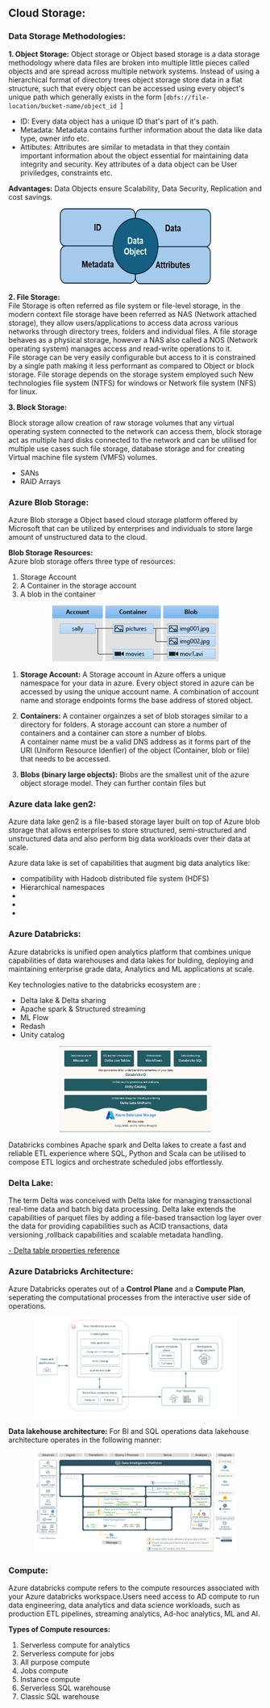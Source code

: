 ## Cloud Storage:

### Data Storage Methodologies:

**1.    Object Storage:** Object storage or Object based storage is a data storage methodology where data files are broken into multiple little pieces called objects and are spread across multiple network systems. Instead of using a hierarchical format of directory trees object storage store data in a flat structure, such that every object can be accessed using every object's unique path which generally exists in the form [```dbfs://file-location/bucket-name/object_id ```]

-   ID: Every data object has a unique ID that's part of  it's path.
-   Metadata: Metadata contains further information about the data like data type, owner info etc.
-   Attibutes: Attributes are similar to metadata in that they contain important information about the object essential for maintaining data integrity and security. Key attributes of a data object can be User priviledges, constraints etc.

**Advantages:** Data Objects ensure Scalability, Data Security, Replication and cost savings.
<p align="center">        
<img src = "image.png" alt = "Object in Object Storage models" width= "300px" height= "150px">
</p>

**2.    File Storage:**  
File Storage is often referred as file system or file-level storage, in the modern context file storage have been referred as NAS (Network attached storage), they allow users/applications to access data across various networks through directory trees, folders and individual files. A file storage behaves as a physical storage, however a NAS also called a NOS (Network operating system) manages access and read-write operations to it.  
File storage can be very easily configurable but access to it is constrained by a single path making it less performant as compared to Object or block storage. File storage depends on the storage system employed such New technologies file system (NTFS) for windows or Network file system (NFS) for linux.

**3.    Block Storage:** 

Block storage allow creation of raw storage volumes that any virtual operating system connected to the network can access them, block storage act as multiple hard disks connected to the network and can be utilised for multiple use cases such file storage, database storage and for creating Virtual machine file system (VMFS) volumes.

-   SANs
-   RAID Arrays

### Azure Blob Storage:

Azure Blob storage a Object based cloud storage platform offered by Microsoft that can be utilized by enterprises and individuals to store large amount of unstructured data to the cloud. 

**Blob Storage Resources:**  
Azure blob storage offers three type of resources:
1.  Storage Account
2.  A Container in the storage account
3.  A blob in the container

<p align="center">
<img alt = "Azure Blob storage" src="image-1.png">
</p>

1.  **Storage Account:** A Storage account in Azure offers a unique namespace for your data in azure. Every object stored in azure can be accessed by using the unique account name. A combination of account name and storage endpoints forms the base address of stored object.

2.  **Containers:** A container orgainzes a set of blob storages similar to a directory for folders. A storage account can store a number of containers and a container can store a number of blobs.  
A container name must be a valid DNS address as it forms part of the URI (Uniform Resource Idenfier) of the object (Container, blob or file) that needs to be accessed.

3.  **Blobs (binary large objects):** Blobs are the smallest unit of the azure object storage model. They can further contain files but 

### Azure data lake gen2:

Azure data lake gen2 is a file-based storage layer built on top of Azure blob storage that allows enterprises to store structured, semi-structured and unstructured data and also perform big data workloads over their data at scale.

Azure data lake is set of capabilities that augment big data analytics like:
-   compatibility with Hadoob distributed file system (HDFS)   
-   Hierarchical namespaces
-   
-   
-   


### Azure Databricks:

Azure databricks is unified open analytics platform that combines unique capabilities of data warehouses and data lakes for bulding, deploying and maintaining enterprise grade data, Analytics and ML applications at scale.  

Key technologies native to the databricks ecosystem are :

-   Delta lake & Delta sharing
-   Apache spark & Structured streaming
-   ML Flow
-   Redash
-   Unity catalog

<p align="center">
<img alt="Data Bricks architecture" src="{06534CEE-2DBF-4288-8B46-8703F7AE3588}.png" height=170px width=300px>
</p>

Databricks combines Apache spark and Delta lakes to create a fast and reliable ETL experience where SQL, Python and Scala can be utilised to compose ETL logics and orchestrate scheduled jobs effortlessly.

### Delta Lake:

The term Delta was conceived with Delta lake for managing transactional real-time data and batch big data processing. Delta lake extends the capabilities of parquet files by adding a file-based transaction log layer over the data for providing capabilities such as ACID transactions, data versioning ,rollback capabilities and scalable metadata handling.

<a title = "Delta Table reference" href = "https://docs.delta.io/latest/table-properties.html#">-   Delta table properties reference</a>

### Azure Databricks Architecture:

Azure Databricks operates out of a **Control Plane** and a **Compute Plan**, seperating the computational processes from the interactive user side of operations.

<p align="center">
<img alt = "Databricks HL architecture" src = "image-2.png" height="200px" width = "400px">
</p>

**Data lakehouse architecture:**
For BI and SQL operations data lakehouse architecture operates in the following manner:
<p align="center">
<img alt="Data lakehouse architecture for BI & SQL analytics" src="image-3.png" height="200px" width = "400px">
</p>

### Compute:

Azure databricks compute refers to the compute resources associated with your Azure databricks workspace.Users need access to AD compute to run data engineering, data analytics and data science workloads, such as production ETL pipelines, streaming analytics, Ad-hoc analytics, ML and AI.

**Types of Compute resources:**

1.  Serverless compute for analytics
2.  Serverless compute for jobs
3.  All purpose compute
4.  Jobs compute
5.  Instance compute
6.  Serverless SQL warehouse
7.  Classic SQL warehouse





